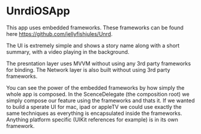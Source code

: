 # UnrdiOSApp

This app uses embedded frameworks. These frameworks can be found here https://github.com/jellyfishjules/Unrd.

The UI is extremely simple and shows a story name along with a short summary, with a video playing in the background.

The presntation layer uses MVVM without using any 3rd party frameworks for binding. The Network layer is also built without using 3rd party frameworks.

You can see the power of the embedded frameworks
 by how simply the whole app is composed. In the ScenceDelegate (the composition root) we simply compose our feature using the frameworks and thats it. If we wanted to build a sperate UI for mac, ipad or appleTV we could use exactly the same techniques as everything is encapsulated inside the frameworks. Anything platform specific (UIKit references for example) is in its own framework. 
